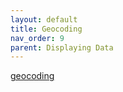 ```yaml
---
layout: default
title: Geocoding
nav_order: 9
parent: Displaying Data
---
```



[geocoding](https://github.com/ubc-lib-geo/qgis-knowledge-base/blob/main/geocoding.md)